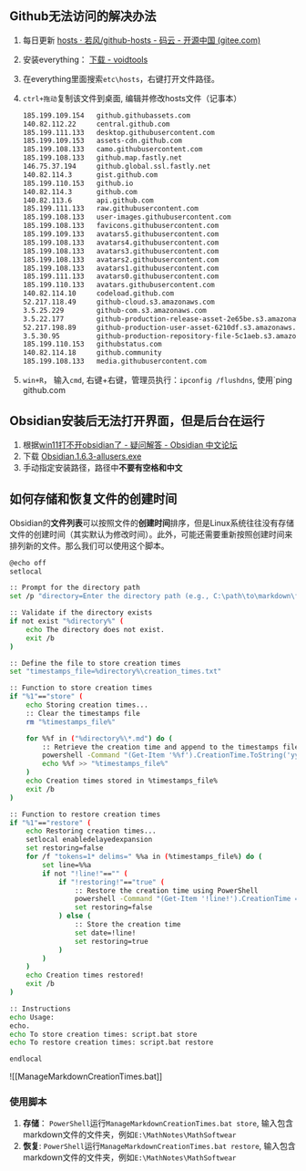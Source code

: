 ## Github无法访问的解决办法
1.  每日更新 [hosts · 若风/github-hosts - 码云 - 开源中国 (gitee.com)](https://gitee.com/if-the-wind/github-hosts/blob/main/hosts)
2. 安装everything： [下载 - voidtools](https://www.voidtools.com/zh-cn/downloads/)
3. 在everything里面搜索`etc\hosts`，右键打开文件路径。
4. `ctrl+拖动`复制该文件到桌面, 编辑并修改hosts文件（记事本）
    ```bash
    185.199.109.154   github.githubassets.com
    140.82.112.22     central.github.com
    185.199.111.133   desktop.githubusercontent.com
    185.199.109.153   assets-cdn.github.com
    185.199.108.133   camo.githubusercontent.com
    185.199.108.133   github.map.fastly.net
    146.75.37.194     github.global.ssl.fastly.net
    140.82.114.3      gist.github.com
    185.199.110.153   github.io
    140.82.114.3      github.com
    140.82.113.6      api.github.com
    185.199.111.133   raw.githubusercontent.com
    185.199.108.133   user-images.githubusercontent.com
    185.199.108.133   favicons.githubusercontent.com
    185.199.109.133   avatars5.githubusercontent.com
    185.199.108.133   avatars4.githubusercontent.com
    185.199.108.133   avatars3.githubusercontent.com
    185.199.108.133   avatars2.githubusercontent.com
    185.199.108.133   avatars1.githubusercontent.com
    185.199.111.133   avatars0.githubusercontent.com
    185.199.110.133   avatars.githubusercontent.com
    140.82.114.10     codeload.github.com
    52.217.118.49     github-cloud.s3.amazonaws.com
    3.5.25.229        github-com.s3.amazonaws.com
    3.5.22.177        github-production-release-asset-2e65be.s3.amazonaws.com
    52.217.198.89     github-production-user-asset-6210df.s3.amazonaws.com
    3.5.30.95         github-production-repository-file-5c1aeb.s3.amazonaws.com
    185.199.110.153   githubstatus.com
    140.82.114.18     github.community
    185.199.108.133   media.githubusercontent.com
    ```

 5.  `win+R`， 输入`cmd`, 右键+右键，管理员执行：`ipconfig /flushdns`, 使用`ping github.com
 
## Obsidian安装后无法打开界面，但是后台在运行
1. 根据[win11打不开obsidian了 - 疑问解答 - Obsidian 中文论坛](https://forum-zh.obsidian.md/t/topic/5975/6)
2. 下载 [Obsidian.1.6.3-allusers.exe](https://github.com/obsidianmd/obsidian-releases/releases/download/v1.6.3/Obsidian.1.6.3-allusers.exe)
3. 手动指定安装路径，路径中**不要有空格和中文**
## 如何存储和恢复文件的创建时间
Obsidian的**文件列表**可以按照文件的**创建时间**排序，但是Linux系统往往没有存储文件的创建时间（其实默认为修改时间）。此外，可能还需要重新按照创建时间来排列新的文件。那么我们可以使用这个脚本。
```bash
@echo off
setlocal

:: Prompt for the directory path
set /p "directory=Enter the directory path (e.g., C:\path\to\markdown\files): "

:: Validate if the directory exists
if not exist "%directory%" (
    echo The directory does not exist.
    exit /b
)

:: Define the file to store creation times
set "timestamps_file=%directory%\creation_times.txt"

:: Function to store creation times
if "%1"=="store" (
    echo Storing creation times...
    :: Clear the timestamps file
    rm "%timestamps_file%"

    for %%f in ("%directory%\*.md") do (
        :: Retrieve the creation time and append to the timestamps file
        powershell -Command "(Get-Item '%%f').CreationTime.ToString('yyyy-MM-dd HH:mm:ss')" >> "%timestamps_file%"
        echo %%f >> "%timestamps_file%"
    )
    echo Creation times stored in %timestamps_file%
    exit /b
)

:: Function to restore creation times
if "%1"=="restore" (
    echo Restoring creation times...
    setlocal enabledelayedexpansion
    set restoring=false
    for /f "tokens=1* delims=" %%a in (%timestamps_file%) do (
        set line=%%a
        if not "!line!"=="" (
            if "!restoring!"=="true" (
                :: Restore the creation time using PowerShell
                powershell -Command "(Get-Item '!line!').CreationTime = '!date!'"
                set restoring=false
            ) else (
                :: Store the creation time
                set date=!line!
                set restoring=true
            )
        )
    )
    echo Creation times restored!
    exit /b
)

:: Instructions
echo Usage: 
echo.
echo To store creation times: script.bat store
echo To restore creation times: script.bat restore

endlocal
```

![[ManageMarkdownCreationTimes.bat]]

### 使用脚本
1. **存储**： `PowerShell`运行`ManageMarkdownCreationTimes.bat store`, 输入包含markdown文件的文件夹，例如`E:\MathNotes\MathSoftwear`
2. **恢复**: `PowerShell`运行`ManageMarkdownCreationTimes.bat restore`, 输入包含markdown文件的文件夹，例如`E:\MathNotes\MathSoftwear`